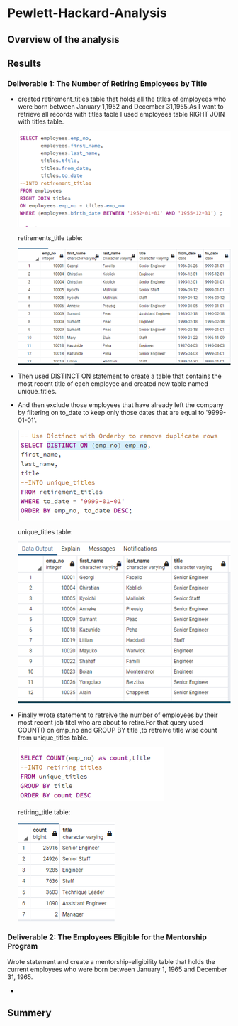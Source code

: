 # Pewlett-Hackard-Analysis
## Overview of the analysis

## Results

### Deliverable 1: The Number of Retiring Employees by Title
- created retirement_titles table that holds all the titles of employees who were born between January 1,1952 and December 31,1955.As I want to retrieve all records with titles table I used employees table RIGHT JOIN with titles table.


     ![](images/retirement_titlesQ.PNG)
 
    retirements_title table:
    
     ![](images/retirement_titles_table.PNG)
   
- Then used DISTINCT ON statement to create a table that contains the most recent title of each employee and created new table named unique_titles.

- And then exclude those employees that have already left the company by filtering on to_date to keep only those dates that are equal to '9999-01-01'.

    ![](images/distinct%20titleQ.PNG)
 
 
   unique_titles table:
 
    ![](images/unique_titles_table.PNG)

- Finally wrote statement to retreive the number of employees by their most recent job titel who are about to retire.For that query used COUNT() on emp_no and GROUP BY title ,to retreive title wise count from unique_titles table.
 
   ![](images/counttitleQ.PNG)
    
   retiring_title table:
    
   
     ![](images/retirering_title%20table.PNG)


### Deliverable 2: The Employees Eligible for the Mentorship Program

Wrote statement and create a mentorship-eligibility table that holds the current employees who were born between January 1, 1965 and December 31, 1965.

- 
## Summery
